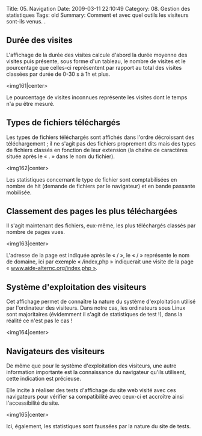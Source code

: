 Title: 05. Navigation 
Date: 2009-03-11 22:10:49
Category: 08. Gestion des statistiques
Tags: old
Summary: Comment et avec quel outils les visiteurs sont-ils venus. . 

## Durée des visites

L'affichage de la durée des visites calcule d'abord la durée moyenne des visites puis présente, sous forme d'un tableau, le nombre de visites et le pourcentage que celles-ci représentent par rapport au total des visites classées par durée de 0-30 s à 1h et plus.

<img161|center>

Le pourcentage de visites inconnues représente les visites dont le temps n'a pu être mesuré.

## Types de fichiers téléchargés

Les types de fichiers téléchargés sont affichés dans l'ordre décroissant des téléchargement ; il ne s'agit pas des fichiers proprement dits mais des types de fichiers classés en fonction de leur extension (la chaîne de caractères située après le « . » dans le nom du fichier). 

<img162|center>

Les statistiques concernant le type de fichier sont comptabilisées en nombre de hit (demande de fichiers par le navigateur) et en bande passante mobilisée.

## Classement des pages les plus téléchargées

Il s'agit maintenant des fichiers, eux-même, les plus téléchargés classés par nombre de pages vues.

<img163|center>

L'adresse de la page est indiquée après le « / », le « / » représente le nom de domaine, ici par exemple « /index,php » indiquerait une visite de la page « www.aide-alternc.org/index,php ».


## Système d'exploitation des visiteurs

Cet affichage permet de connaître la nature du système d'exploitation utilisé par l'ordinateur des visiteurs. Dans notre cas, les ordinateurs sous Linux sont majoritaires (évidemment il s'agit de statistiques de test !), dans la réalité ce n'est pas le cas !

<img164|center>

## Navigateurs des visiteurs

De même que pour le système d'exploitation des visiteurs, une autre information importante est la connaissance du navigateur qu'ils utilisent, cette indication est précieuse. 

Elle incite à réaliser des tests d'affichage du site web visité avec ces navigateurs pour vérifier sa compatibilité avec ceux-ci et accroître ainsi l'accessibilité du site.

<img165|center>

Ici, également, les statistiques sont faussées par la nature du site de tests.